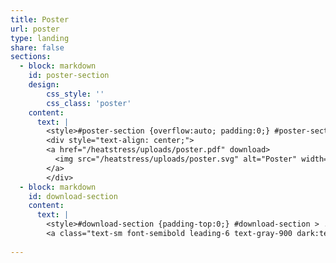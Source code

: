 ```yaml
---
title: Poster
url: poster
type: landing
share: false
sections:
  - block: markdown
    id: poster-section
    design:
        css_style: ''
        css_class: 'poster'
    content:
      text: | 
        <style>#poster-section {overflow:auto; padding:0;} #poster-section > .flex {min-width:1000px;}</style>
        <div style="text-align: center;">
        <a href="/heatstress/uploads/poster.pdf" download>
          <img src="/heatstress/uploads/poster.svg" alt="Poster" width="1000px" style="display: block; margin: 0 auto;"/>
        </a>
        </div>
  - block: markdown
    id: download-section
    content:
      text: |
        <style>#download-section {padding-top:0;} #download-section > .flex {display:block; text-align:center;}</style>
        <a class="text-sm font-semibold leading-6 text-gray-900 dark:text-gray-100 hover:dark:text-gray-200 hover:text-gray-800" href="/heatstress/uploads/poster.pdf" download> ⇩ Download </a>
        
---
```






